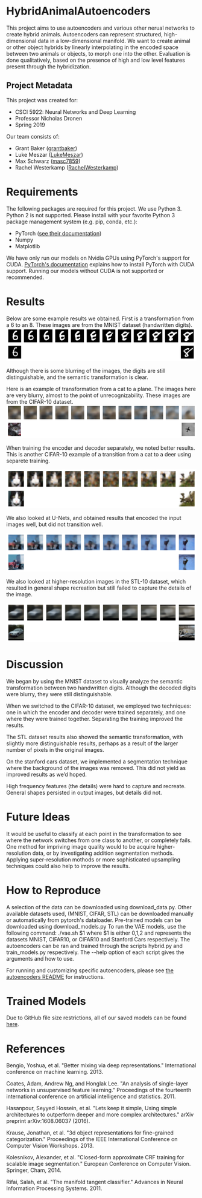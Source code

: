 # HybridAnimalAutoencoders

This project aims to use autoencoders and various other nerual networks to create hybrid animals. Autoencoders can represent structured, high-dimensional data in a low-dimensional manifold. We want to create animal or other object hybrids by linearly interpolating in the encoded space between two animals or objects, to morph one into the other. Evaluation is done qualitatively, based on the presence of high and low level features present through the hybridization.

## Project Metadata

This project was created for:

- CSCI 5922: Neural Networks and Deep Learning
- Professor Nicholas Dronen
- Spring 2019

Our team consists of:

- Grant Baker ([grantbaker](https://github.com/grantbaker))
- Luke Meszar ([LukeMeszar](https://github.com/LukeMeszar))
- Max Schwarz ([masc7859](https://github.com/masc7859))
- Rachel Westerkamp ([RachelWesterkamp](https://github.com/RachelWesterkamp))

# Requirements

The following packages are required for this project. We use Python 3. Python 2 is not supported. Please install with your favorite Python 3 package management system (e.g. pip, conda, etc.):
- PyTorch ([see their documentation](https://pytorch.org/get-started/locally/))
- Numpy
- Matplotlib

We have only run our models on Nvidia GPUs using PyTorch's support for CUDA. [PyTorch's documentation](https://pytorch.org/get-started/locally/) explains how to install PyTorch with CUDA support. Running our models without CUDA is not supported or recommended.

# Results

Below are some example results we obtained. First is a transformation from a 6 to an 8. These images are from the MNIST dataset (handwritten digits).
![MNIST transistion](sample_images/TransMNIST.PNG)

Although there is some blurring of the images, the digits are still distinguishable, and the semantic transformation is clear.

Here is an example of transformation from a cat to a plane. The images here are very blurry, almost to the point of unrecognizability. These images are from the CIFAR-10 dataset.
![CIFAR transition](sample_images/FirstCifarTrans.PNG)

When training the encoder and decoder separately, we noted better results. This is another CIFAR-10 example of a transition from a cat to a deer using separete training.

![Better CIFAR transition](sample_images/cifartrans_cat_deer.png)

We also looked at U-Nets, and obtained results that encoded the input images well, but did not transition well.

![U-NET](sample_images/cifar-unet.png)

We also looked at higher-resolution images in the STL-10 dataset, which resulted in general shape recreation but still failed to capture the details of the image.

![STL](sample_images/stl-v1.png)

# Discussion
We began by using the MNIST dataset to visually analyze the semantic transformation between two handwritten digits. Although the decoded digits were blurry, they were still distinguishable.

When we switched to the CIFAR-10 dataset, we employed two techniques: one in which the encoder and decoder were trained separately, and one where they were trained together. Separating the training improved the results.

The STL dataset results also showed the semantic transformation, with slightly more distinguishable results, perhaps as a result of the larger number of pixels in the original images.

On the stanford cars dataset, we implemented a segmentation technique where the background of the images was removed. This did not yield as improved results as we’d hoped.

High frequency features (the details) were hard to capture and recreate. General shapes persisted in output images, but details did not.

# Future Ideas
It would be useful to classify at each point in the transformation to see where the network switches from one class to another, or completely fails. One method for impriving image quality would to be acquire higher-resolution data, or by investigating addition segmentation methods. Applying super-resolution mothods or more sophisticated upsampling techniques could also help to improve the results.

# How to Reproduce
A selection of the data can be downloaded using download_data.py. Other available datasets used, (MNIST, CIFAR, STL) can be downloaded manually or automatically from pytorch's dataloader.
Pre-trained models can be downloaded using download_models.py
To run the VAE models, use the following command: ./vae.sh $1 where $1 is either 0,1,2 and represents the datasets MNIST, CIFAR10, or CIFAR10 and Stanford Cars respectively.
The autoencoders can be ran and trained through the scripts hybrid.py and train_models.py respectively. The --help option of each script gives the arguments and how to use.

For running and customizing specific autoencoders, please see [the autoencoders README](autoencoders/README.md) for instructions.

# Trained Models

Due to GitHub file size restrictions, all of our saved models can be found [here](https://keybase.pub/grantbaker/saved_models).

# References

Bengio, Yoshua, et al. "Better mixing via deep representations." International conference on machine learning. 2013.

Coates, Adam, Andrew Ng, and Honglak Lee. "An analysis of single-layer networks in unsupervised feature learning." Proceedings of the fourteenth international conference on artificial intelligence and statistics. 2011.

Hasanpour, Seyyed Hossein, et al. "Lets keep it simple, Using simple architectures to outperform deeper and more complex architectures." arXiv preprint arXiv:1608.06037 (2016).

Krause, Jonathan, et al. "3d object representations for fine-grained categorization." Proceedings of the IEEE International Conference on Computer Vision Workshops. 2013.

Kolesnikov, Alexander, et al. "Closed-form approximate CRF training for scalable image segmentation." European Conference on Computer Vision. Springer, Cham, 2014.

Rifai, Salah, et al. "The manifold tangent classifier." Advances in Neural Information Processing Systems. 2011.
